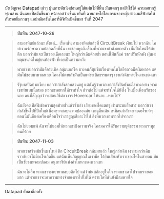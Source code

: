 บังเอิญเจอ Datapad เก่าๆ ฝุ่นเกาะอันนึงซ่อนอยู่ใต้แผ่นไม้ที่พื้น มันแตกๆ แต่ยังใช้ได้ ความอยากรู้พุ่งพล่าน ฉันเลยเปิดมันขึ้นมา หน้าจอสว่างขึ้นมาทันที ฉายภาพโฮโลแกรมของหญิงสาวผมสีฟ้าสดใส กับรอยยิ้มกวนๆ แอปพลิเคชันไดอารี่ดิจิทัลเปิดขึ้นมา วันที่ 2047

---

> **บันทึก: 2047-10-26**

> สามอาทิตย์แล้วนะ ตั้งแต่... เรื่องนั้น สามอาทิตย์แล้วที่ CircuitBreak เงียบไป พวกฉัน ไค ทำงานรักษาความปลอดภัยที่นั่น เขาชอบพูดถึงเรื่องที่พวกเขากำลังขยายตัว เพิ่มปีกใหม่ให้กับตึก บอกว่ามันจะเป็นของเด็ดเลยนะ ใหญ่กว่าเดิมด้วยซ้ำ ตอนนี้มันก็แค่ ซากปรักหักพัง ฝุ่นผง หลุมขนาดใหญ่บนท้องฟ้า ที่เคยเป็นความหวัง

> พวกเขาบอกว่ามันคือระเบิด กลุ่มนอกรีต บางคนก็ซุบซิบเรื่องเทคโนโลยีตลาดมืดผิดพลาด แต่มันไม่ชอบมาพากลเลย ไคคงไม่ตายถ้ามันเป็นแค่ระเบิดธรรมดาๆ เขาเก่งฉิบหายในงานของเขา

> รัฐบาลปิดปากเงียบ บอกว่ากำลังสอบสวนอยู่ แต่ฉันรู้ว่าพวกเขากำลังปิดบังอะไรบางอย่าง พวกเขาทำแบบนี้เสมอ พวกเขาอยากให้เราทำใจ ก้าวต่อไป แต่จะทำใจได้ยังไง ในเมื่อเพื่อนรักของนาย คนที่สัญญาว่าจะสอนวิธีต่อวงจร Hovercar ให้นาย...หายไป?

> ฉันยังคงเปิดฟังข้อความสุดท้ายซ้ำแล้วซ้ำเล่า เสียงของไคแตกๆ ผ่านระบบสื่อสาร บอกว่าเขากำลังขึ้นไปที่ปีกใหม่เพื่อตรวจสอบความปลอดภัย เขาดูตื่นเต้น เหมือนกำลังจะเจออะไรเจ๋งๆ ตอนนี้มันก็แค่เครื่องเตือนใจว่าเราสูญเสียอะไรไป สิ่งที่พวกเขาพรากไปจากเรา

> ฉันไม่ยอมแพ้ ฉันจะไม่ยอมให้พวกเขาฝังความจริง ไคสมควรได้รับความยุติธรรม พวกเราทุกคนก็ด้วย

> **บันทึก: 2047-11-03**

> พวกเขาสร้างมันขึ้นมาใหม่ ตึก CircuitBreak กลับมาแล้ว ใหญ่กว่าเดิม เงางามกว่าเดิม ราวกับว่าไม่มีอะไรเกิดขึ้น แต่ฉันเห็นวิญญาณในเงามืด ได้ยินเสียงหัวเราะของไคในสายลม มันเป็นชัยชนะจอมปลอม อนุสาวรีย์แห่งคำโกหกของพวกเขา

> ฉันจะไม่ลืม พวกเขาจะพยายามลบอดีตไป แต่ว่ามันสลักอยู่ในใจ พวกเขาเอาไปจากเราเยอะมาก แต่พวกเขาจะเอาความทรงจำของเราไปไม่ได้ ตราบใดที่ฉันยังมีลมหายใจ

---

Datapad ดับลงอีกครั้ง
